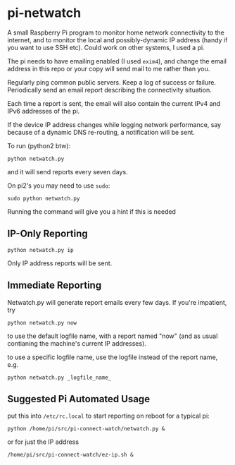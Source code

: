 # pi-netwatch

A small Raspberry Pi program to monitor home network connectivity to the internet, and to monitor the local and possibly-dynamic IP address (handy if you want to use SSH etc). Could work on other systems, I used a pi.

The pi needs to have emailing enabled (I used `exim4`), and change the email address in this repo or your copy will send mail to me rather than you.

Regularly ping common public servers. Keep a log of success or failure. Periodically send an email report describing the connectivity situation.

Each time a report is sent, the email will also contain the current IPv4 and IPv6 addresses of the pi.

If the device IP address changes while logging network performance, say because of a dynamic DNS re-routing, a notification will be sent.

To run (python2 btw):

`python netwatch.py`

and it will send reports every seven days.

On pi2's you may need to use `sudo`:

`sudo python netwatch.py`

Running the command will give you a hint if this is needed

## IP-Only Reporting

`python netwatch.py ip`

Only IP address reports will be sent.

## Immediate Reporting

Netwatch.py will generate report emails every few days. If you're impatient, try

`python netwatch.py now`

to use the default logfile name, with a report named "now" (and as usual contianing the machine's current IP addresses).

to use a specific logfile name, use the logfile instead of the report name, e.g.

`python netwatch.py _logfile_name_`

## Suggested Pi Automated Usage

put this into `/etc/rc.local` to start reporting on reboot for a typical pi:

```
python /home/pi/src/pi-connect-watch/netwatch.py &
```

or for just the IP address
```
/home/pi/src/pi-connect-watch/ez-ip.sh &
```



